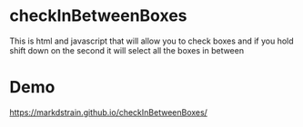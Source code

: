# checkInBetweenBoxes
This is html and javascript that will allow you to check boxes and if you hold shift down on the second it will select all the boxes in between
# Demo
https://markdstrain.github.io/checkInBetweenBoxes/
